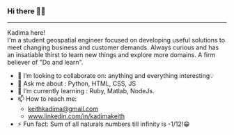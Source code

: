 
<h3 align="left">Hi there 👋👋 </h3>

---

Kadima here!</br>
I'm a student geospatial engineer focused on developing useful solutions to meet changing business and customer demands. Always curious and has an insatiable thirst to learn new things and explore more domains. A firm believer of "Do and learn". 

- 👯 I’m looking to collaborate on: anything and everything interesting💡
- 💬 Ask me about : Python, HTML, CSS, JS
- 🌱 I’m currently learning : Ruby, Matlab, NodeJs.
- 📫 How to reach me: 
  * keithkadima@gmail.com 
  * www.linkedin.com/in/kadimakeith
- ⚡ Fun fact: Sum of all naturals numbers till infinity is -1/12!😁



 
 
 
 
 
